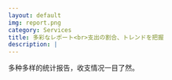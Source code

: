 ```yaml
---
layout: default
img: report.png
category: Services
title: 多彩なレポート<br>支出の割合、トレンドを把握
description: |
---
```

  多种多样的统计报告，收支情况一目了然。